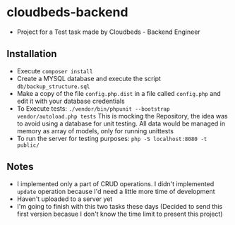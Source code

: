 # cloudbeds-backend
* Project for a Test task made by Cloudbeds - Backend Engineer

## Installation
* Execute `composer install`
* Create a MYSQL database and execute the script `db/backup_structure.sql`
* Make a copy of the file `config.php.dist` in a file called `config.php` and edit it with your database credentials
* To Execute tests: `./vendor/bin/phpunit --bootstrap vendor/autoload.php tests` This is mocking the Repository, the idea was to avoid using a database for unit testing. All data would be managed in memory as array of models, only for running unittests
* To run the server for testing purposes: `php -S localhost:8080 -t public/`

## Notes
* I implemented only a part of CRUD operations. I didn't implemented `update` operation because I'd need a little more time of development
* Haven't uploaded to a server yet
* I'm going to finish with this two tasks these days (Decided to send this first version becasue I don't know the time limit to present this project)
